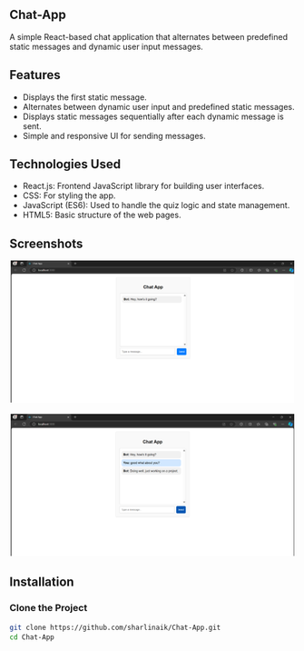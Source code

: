 ## Chat-App
A simple React-based chat application that alternates between predefined static messages and dynamic user input messages.
## Features
- Displays the first static message.
- Alternates between dynamic user input and predefined static messages.
- Displays static messages sequentially after each dynamic message is sent.
- Simple and responsive UI for sending messages.
## Technologies Used
  - React.js: Frontend JavaScript library for building user interfaces.
  - CSS: For styling the app.
  - JavaScript (ES6): Used to handle the quiz logic and state management. 
  - HTML5: Basic structure of the web pages.
## Screenshots
<div align="center">
    <img width="500" height="250" src="Screen1.png"> &nbsp;&nbsp; 
    <img width="500" height="250" src="Screen2.png"> 
</div>

## Installation
### Clone the Project
``` bash
git clone https://github.com/sharlinaik/Chat-App.git
cd Chat-App
```



